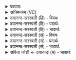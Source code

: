 <details><summary>पदपाठः</summary>

तत्। अ॒स्य॒। रू॒पम्। अ॒मृत॑म्। शची॑भिः। ति॒स्रः। द॒धुः॒। दे॒वताः॑। स॒ꣳर॒रा॒णा इति॑ सम्ऽररा॒णाः। लोमा॑नि। शष्पैः॑। ब॒हु॒धा। न। तोक्म॑भि॒रिति॒ तोक्म॑ऽभिः। त्वक्। अ॒स्य॒। मा॒ꣳसम्। अ॒भ॒व॒त्। न। ला॒जाः। ८१।
</details>

<details><summary>अधिमन्त्रम् (VC)</summary>

- वरुणो देवता
- शङ्ख ऋषिः
- भुरिक्त्रिष्टुप्
- धैवतः
</details>

<details><summary>दयानन्द-सरस्वती (हि) - विषयः</summary>

कौन पुरुष यज्ञ करने योग्य हैं, इस विषय को अगले मन्त्र में कहा है ॥
</details>

<details><summary>दयानन्द-सरस्वती (हि) - पदार्थः</summary>

पदार्थान्वयभाषाः -  हे मनुष्यो ! (संरराणाः) अच्छे प्रकार देने (तिस्रः) पढ़ाने, पढ़ने और परीक्षा करनेहारे तीन (देवताः) विद्वान् लोग (शचीभिः) उत्तम प्रज्ञा और कर्मों के साथ (बहुधा) बहुत प्रकारों से जिस यज्ञ को और (शष्पैः) दीर्घ लोमों के साथ (लोमानि) लोमों को (दधुः) धारण करें और (तत्) उस (अस्य) इस यज्ञ के (अमृतम्) नाशरहित (रूपम्) रूप को तुम लोग जानो, यह (तोक्मभिः) बालकों से (न) नहीं अनुष्ठान करने योग्य और (अस्य) इस के मध्य (त्वक्) त्वचा (मांसम्) मांस और (लाजाः) भुँजा हुआ सूखा अन्न आदि होम करने योग्य (न, अभवत्) नहीं होता, इस को भी तुम जानो ॥८१ ॥
</details>

<details><summary>दयानन्द-सरस्वती (हि) - भावार्थः</summary>

भावार्थभाषाः -  जो बहुत काल पर्य्यन्त डाढ़ी-मूँछ धारणपूर्वक ब्रह्मचारी अथवा पूर्ण विद्यावाले जितेन्द्रिय भद्रजन हैं, वे ही यज धातु के अर्थ को जानने योग्य अर्थात् यज्ञ करने योग्य होते हैं, अन्य बालबुद्धि अविद्वान् नहीं हो सकते। वह हवनरूप ऐसा है कि जिसमें मांस, क्षार, खट्टे से भिन्न पदार्थ वा तीखा आदि गुणरहित; सुगन्धित पुष्ट, मिष्ट तथा रोगनाशकादि गुणों के सहित हों, वही हवन करने योग्य होवे ॥८१ ॥
</details>

<details><summary>दयानन्द-सरस्वती (सं) - विषयः</summary>

के यज्ञमर्हन्तीत्याह ॥
</details>

<details><summary>दयानन्द-सरस्वती (सं) - पदार्थः</summary>

पदार्थान्वयभाषाः -  हे मनुष्याः ! यं संरराणास्तिस्रो देवताः शचीभिर्बहुधा यं यज्ञं शष्पैः सह लोमानि च दधुस्तदस्यामृतं रूपं यूयं विजानीत। अयं तोक्मभिर्नानुष्ठेयः, अस्य मध्ये त्वङ्मांसं लाजा वा हविर्नाभवदिति च वित्त ॥८१ ॥
</details>

<details><summary>दयानन्द-सरस्वती (सं) - भावार्थः</summary>

भावार्थभाषाः -  ये दीर्घसमयावधिजटिला ब्रह्मचारिणो वा पूर्णविद्या जितेन्द्रिया भद्रा जनाः सन्ति, त एव यजधातोरर्थं ज्ञातुमर्हन्ति, न बाला अविद्वांसो वा। स होमाख्यो यज्ञो यत्र मांसक्षाराम्लतिक्तगुणादिरहितम्, किन्तु सुगन्धिपुष्टमिष्टं रोगनाशकादिगुणसहितं हविः स्यात्, तदेव होतव्यं च स्यात् ॥८१ ॥
</details>

<details><summary>सविता जोशी ← दयानन्दः (म) - भावार्थः</summary>

भावार्थभाषाः -  जे पुष्कळ वर्षे दाढी मिशा धारण करून ब्रह्मचर्य पालन करतात, जितेंद्रिय व सज्जन असतात. तेच यज धातूचा अर्थ जाणू शकतात. अर्थात् यज्ञ करण्यास पात्र असतात. इतर बालबुद्धी अविद्वान माणसे जाणू शकत नाहीत. यज्ञात मांस, क्षारयुक्त व आंबट किंवा तिखट इत्यादी पदार्थ न घालता सुगंधित, पुष्टिकारक, मधुर व रोगनाशक गुणांनीयुक्त पदार्थच घालण्यायोग्य असतात.
</details>